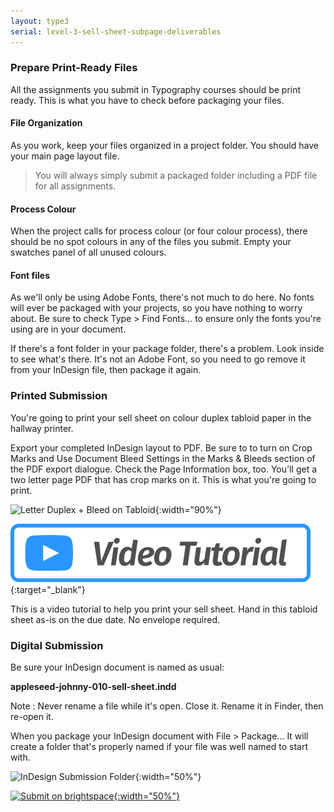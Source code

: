 ```yaml
---
layout: type3
serial: level-3-sell-sheet-subpage-deliverables
---
```

### Prepare Print-Ready Files

All the assignments you submit in Typography courses should be print ready. This is what you have to check before packaging your files.

#### File Organization

As you work, keep your files organized in a project folder. You should have your main page layout file.

> You will always simply submit a packaged folder including a PDF file for all assignments.

#### Process Colour

When the project calls for process colour (or four colour process), there should be no spot colours in any of the files you submit. Empty your swatches panel of all unused colours.

#### Font files

As we'll only be using Adobe Fonts, there's not much to do here. No fonts will ever be packaged with your projects, so you have nothing to worry about. Be sure to check <span class="command">Type > Find Fonts...</span> to ensure only the fonts you're using are in your document.

If there's a font folder in your package folder, there's a problem. Look inside to see what's there. It's not an Adobe Font, so you need to go remove it from your InDesign file, then package it again.

### Printed Submission

You're going to print your sell sheet on colour duplex tabloid paper in the hallway printer.

Export your completed InDesign layout to PDF. Be sure to to turn on Crop Marks and Use Document Bleed Settings in the Marks & Bleeds section of the PDF export dialogue. Check the <span class="command">Page Information</span> box, too. You'll get a two letter page PDF that has crop marks on it. This is what you're going to print.

![Letter Duplex + Bleed on Tabloid]({{site.url}}/svg/submissions-print/letter-duplex+bleed-on-tabloid.svg){:width="90%"}

[![Printing Video Tutorial](/svg/button-video-tutorial.svg "button-video-tutorial.svg")](https://youtu.be/5AThvbsAjwo){:target="_blank"}

This is a video tutorial to help you print your sell sheet. Hand in this tabloid sheet as-is on the due date. No envelope required.

### Digital Submission

Be sure your InDesign document is named as usual:

**appleseed-johnny-010-sell-sheet.indd**

Note
: Never rename a file while it's open. Close it. Rename it in Finder, then re-open it.

When you package your InDesign document with <span class="command">File > Package...</span> It will create a folder that's properly named if your file was well named to start with.

![InDesign Submission Folder]({{site.url}}/svg/submission-indesign-package.svg){:width="50%"}

<a href="{{ site.data.type3[1].brightspace[1].bs_url }}" title="Submit on Brightspace" target="_blank">![Submit on brightspace]({{site.url}}/svg/button-submit-brightspace.svg){:width="50%"}</a>
